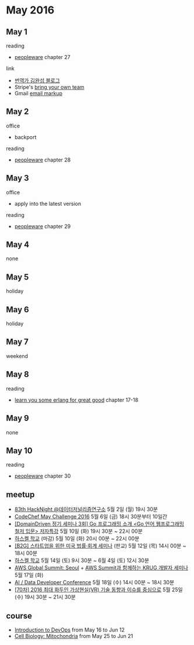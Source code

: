# May 2016

## May 1

reading
* [peopleware][agile_repo] chapter 27

[agile_repo]: https://github.com/deliberate-practice/agile

link
* [번역가 김완섭 블로그][kim_blog]
* Stripe's [bring your own team][byot]
* Gmail [email markup][email_markup]

[kim_blog]: http://blog.naver.com/itbk100
[byot]: https://stripe.com/blog/bring-your-own-team
[email_markup]: https://developers.google.com/gmail/markup/

## May 2

office
* backport

reading
* [peopleware][agile_repo] chapter 28

## May 3

office
* apply into the latest version

reading
* [peopleware][agile_repo] chapter 29

## May 4

none

## May 5

holiday

## May 6

holiday

## May 7

weekend

## May 8

reading
* [learn you some erlang for great good][learn_you_some_erlang_for_great_good] chapter 17-18

[learn_you_some_erlang_for_great_good]: ../reading/learn_you_some_erlang_for_great_good.md

## May 9

none

## May 10

reading
* [peopleware][agile_repo] chapter 30

## meetup

* [83th HackNight @데이터저널리즘연구소](http://www.meetup.com/code-for-seoul/events/230651759/) 5월 2일 (월) 19시 30분
* [CodeChef May Challenge 2016](https://www.codechef.com/LTIME35) 5월 6일 (금) 18시 30분부터 10일간
* [[DomainDriven 정기 세미나 3회] Go 프로그래밍 소개 <Go 언어 웹프로그래밍 철저 입문> 저자특강](http://onoffmix.com/event/67579) 5월 10일 (화) 19시 30분 ~ 22시 00분
* [하스켈 학교](http://onoffmix.com/event/67340) (마감) 5월 10일 (화) 20시 00분 ~ 22시 00분
* [[B2G] 스타트업을 위한 미국 법률·회계 세미나](http://onoffmix.com/event/67288) (판교) 5월 12일 (목) 14시 00분 ~ 18시 00분
* [하스켈 학교](http://onoffmix.com/event/67744) 5월 14일 (토) 9시 30분 ~ 6월 4일 (토) 12시 30분
* [AWS Global Summit: Seoul](https://aws.amazon.com/ko/summits/) + [AWS Summit과 함께하는 KRUG 개발자 세미나](http://onoffmix.com/event/66950) 5월 17일 (화)
* [AI / Data Developer Conference](http://onoffmix.com/event/67643) 5월 18일 (수) 14시 00분 ~ 18시 30분
* [[70차] 2016 최대 화두인 가상현실(VR) 기술 동향과 이슈를 중심으로](https://tacademy.sktechx.com/front/community/techclinic/viewTechClinic.action?seq=120) 5월 25일 (수) 19시 30분 ~ 21시 30분

## course

* [Introduction to DevOps](https://www.edx.org/course/introduction-devops-microsoft-dev212x) from May 16 to Jun 12
* [Cell Biology: Mitochondria](https://www.edx.org/course/cell-biology-mitochondria-harvardx-mcb64-1x) from May 25 to Jun 21

